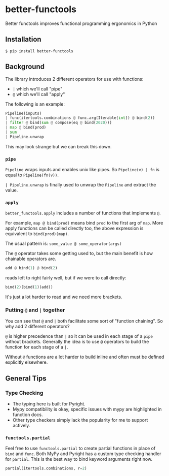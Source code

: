 # better-functools
Better functools improves functional programming ergonomics in Python

## Installation
```
$ pip install better-functools
```

## Background

The library introduces 2 different operators for use with functions:
- `|` which we'll call "pipe"
- `@` which we'll call "apply"


The following is an example:
```python
Pipeline(inputs)
| func(itertools.combinations @ func.arg(Iterable[int]) @ bind(2))
| filter @ bind(sum @ compose(eq @ bind(2020)))
| map @ bind(prod)
| sum
| Pipeline.unwrap
```

This may look strange but we can break this down.

### `pipe`
`Pipeline` wraps inputs and enables unix like pipes.
So `Pipeline(v) | fn` is equal to `Pipeline(fn(v))`.

`| Pipeline.unwrap` is finally used to unwrap the `Pipeline` and extract the value.


### `apply`
`better_functools.apply` includes a number of functions that implements `@`.

For example, `map @ bind(prod)` means bind `prod` to the first arg of `map`.
More apply functions can be called directly too, the above expression is equivalent to
`bind(prod)(map)`.

The usual pattern is: `some_value @ some_operator(args)`

The `@` operator takes some getting used to, but the main benefit is how chainable operators are.

```python
add @ bind(1) @ bind(2)
```
reads left to right fairly well, but if we were to call directly:

```python
bind(2)(bind(1)(add))
```
It's just a lot harder to read and we need more brackets.


### Putting `@` and `|` together
You can see that `@` and `|` both facilitate some sort of "function chaining". So why add 2
different operators?

`@` is higher precedence than `|` so it can be used in each stage of a `pipe` without brackets.
Generally the idea is to use `@` operators to build the function for each stage of a `|`.

Without `@` functions are a lot harder to build inline and often must be defined explicitly
elsewhere.

## General Tips

### Type Checking
- The typing here is built for Pyright.
- Mypy compatibility is okay, specific issues with mypy are highlighted in function docs.
- Other type checkers simply lack the popularity for me to support actively.

### `functools.partial`
Feel free to use `functools.partial` to create partial functions in place of `bind` and `func`.
Both MyPy and Pyright has a custom type checking handler for `partial`. This is the best way to 
bind keyword arguments right now.

```python
partial(itertools.combinations, r=2)
```
